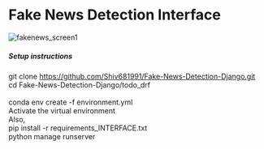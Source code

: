 # Fake News Detection Interface

![fakenews_screen1](https://user-images.githubusercontent.com/9869470/112911588-63d14f80-9113-11eb-90a3-b0f8256e0a57.png)
<br>
##### Setup instructions
git clone https://github.com/Shiv681991/Fake-News-Detection-Django.git<br>
cd Fake-News-Detection-Django/todo_drf <br>  
conda env create -f environment.yml <br>
Activate the virtual environment<br> 
Also,<br>
pip install -r requirements_INTERFACE.txt<br>
python manage runserver
